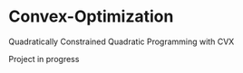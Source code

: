 # Convex-Optimization

Quadratically Constrained Quadratic Programming with CVX 

Project in progress 
